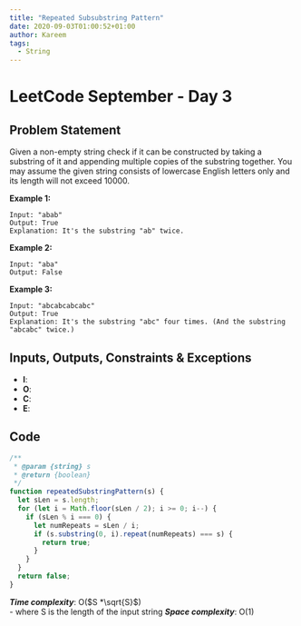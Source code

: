 ```yaml
---
title: "Repeated Subsubstring Pattern"
date: 2020-09-03T01:00:52+01:00
author: Kareem
tags:
  - String
---
```


<!-- LeetCode month and day here -->

# LeetCode September - Day 3

## Problem Statement

Given a non-empty string check if it can be constructed by taking a substring of it and appending multiple copies of the substring together. You may assume the given string consists of lowercase English letters only and its length will not exceed 10000.

**Example 1:**

```
Input: "abab"
Output: True
Explanation: It's the substring "ab" twice.
```

**Example 2:**

```
Input: "aba"
Output: False
```

**Example 3:**

```
Input: "abcabcabcabc"
Output: True
Explanation: It's the substring "abc" four times. (And the substring "abcabc" twice.)
```

## Inputs, Outputs, Constraints & Exceptions

- **I**:
- **O**:
- **C**:
- **E**:

## Code

```js
/**
 * @param {string} s
 * @return {boolean}
 */
function repeatedSubstringPattern(s) {
  let sLen = s.length;
  for (let i = Math.floor(sLen / 2); i >= 0; i--) {
    if (sLen % i === 0) {
      let numRepeats = sLen / i;
      if (s.substring(0, i).repeat(numRepeats) === s) {
        return true;
      }
    }
  }
  return false;
}
```

**_Time complexity_**: O($S *\sqrt{S}$)\
\- where S is the length of the input string
**_Space complexity_**: O(1)
